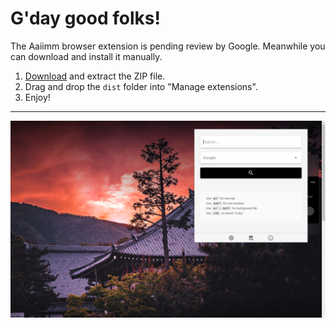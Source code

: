 # G'day good folks!

The Aaiimm browser extension is pending review by Google. Meanwhile you can download and install it manually.

1. [Download](aaiimm-1.0.0.zip) and extract the ZIP file.
2. Drag and drop the `dist` folder into "Manage extensions".
3. Enjoy!

---

![Aaiimm 1.0.0 - Screenshot](aaiimm-1.0.0-screenshot.png)
